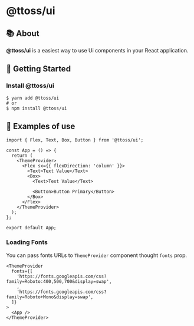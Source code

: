 # @ttoss/ui

## 📚 About

<strong> @ttoss/ui</strong> is a easiest way to use Ui components in your React application.

## 🚀 Getting Started

### Install @ttoss/ui

```shell
$ yarn add @ttoss/ui
# or
$ npm install @ttoss/ui
```

## 📄 Examples of use

```tsx
import { Flex, Text, Box, Button } from '@ttoss/ui';

const App = () => {
  return (
    <ThemeProvider>
      <Flex sx={{ flexDirection: 'column' }}>
        <Text>Text Value</Text>
        <Box>
          <Text>Text Value</Text>

          <Button>Button Primary</Button>
        </Box>
      </Flex>
    </ThemeProvider>
  );
};

export default App;
```

### Loading Fonts

You can pass fonts URLs to `ThemeProvider` component thought `fonts` prop.

```tsx
<ThemeProvider
  fonts={[
    'https://fonts.googleapis.com/css?family=Roboto:400,500,700&display=swap',
    ,
    'https://fonts.googleapis.com/css?family=Roboto+Mono&display=swap',
  ]}
>
  <App />
</ThemeProvider>
```
